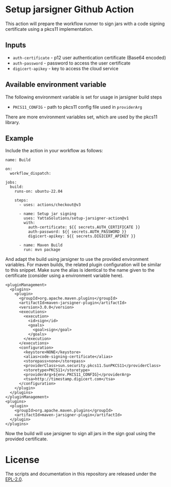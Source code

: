 # Setup jarsigner Github Action

This action will prepare the workflow runner to sign jars with a code signing certificate using a pkcs11 implementation.

## Inputs

* `auth-certificate` - p12 user authentication certificate (Base64 encoded)
* `auth-password` - password to access the user certificate
* `digicert-apikey` - key to access the cloud service


## Available environment variable
The following environment variable is set for usage in jarsigner build steps
* `PKCS11_CONFIG` - path to pkcs11 config file used in `providerArg`

There are more environment variables set, which are used by the pkcs11 library.

## Example

Include the action in your workflow as follows:
```
name: Build

on:
  workflow_dispatch:

jobs:
  build:
    runs-on: ubuntu-22.04

    steps:
      - uses: actions/checkout@v3

      - name: Setup jar signing
        uses: YattaSolutions/setup-jarsigner-action@v1
        with:
          auth-certificate: ${{ secrets.AUTH_CERTIFICATE }}
          auth-password: ${{ secrets.AUTH_PASSWORD }}
          digicert-apikey: ${{ secrets.DIGICERT_APIKEY }}

      - name: Maven Build
        run: mvn package

```

And adapt the build using jarsigner to use the provided environment variables.
For maven builds, the related plugin configuration will be similar to this snippet. Make sure the alias is identical to the name given to the certificate (consider using a environment variable here).
```
<pluginManagement>
  <plugins>
    <plugin>
      <groupId>org.apache.maven.plugins</groupId>
      <artifactId>maven-jarsigner-plugin</artifactId>
      <version>3.0.0</version>
      <executions>
        <execution>
          <id>sign</id>
          <goals>
            <goal>sign</goal>
          </goals>
        </execution>
      </executions>
      <configuration>
        <keystore>NONE</keystore>
        <alias>code-signing-certificate</alias>
        <storepass>none</storepass>
        <providerClass>sun.security.pkcs11.SunPKCS11</providerClass>
        <storetype>PKCS11</storetype>
        <providerArg>${env.PKCS11_CONFIG}</providerArg>
        <tsa>http://timestamp.digicert.com</tsa>
      </configuration>
    </plugin>
  </plugins>
</pluginManagement>
<plugins>
  <plugin>
    <groupId>org.apache.maven.plugins</groupId>
    <artifactId>maven-jarsigner-plugin</artifactId>
  </plugin>
</plugins>
```
Now the build will use jarsigner to sign all jars in the sign goal using the provided certificate.

# License

The scripts and documentation in this repository are released under the [EPL-2.0](LICENSE).
